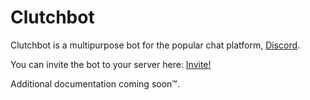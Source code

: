 # Clutchbot
Clutchbot is a multipurpose bot for the popular chat platform, [Discord](https://discordapp.com). 

You can invite the bot to your server here: [Invite!](https://discordapp.com/oauth2/authorize?client_id=486759646674157568&scope=bot&permissions=8)

Additional documentation coming soon™.
